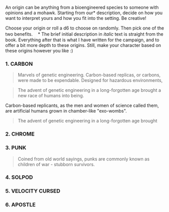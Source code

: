 An origin can be anything from a bioengineered species to someone with opinions and a mohawk. Starting from our* description, decide on how you want to interpret yours and how you fit into the setting. Be creative!

Choose your origin or roll a d6 to choose on randomly. Then pick one of the two benefits.
ㅤ* The brief initial description in *italic* text is straight from the book. Everything after that is what I have written for the campaign, and to offer a bit more depth to these origins. Still, make your character based on these origins however you like :)

### 1. CARBON
> Marvels of genetic engineering. Carbon-based replicas, or carbons, were made to be expendable. Designed for hazardous environments, 


> The advent of genetic engineering in a long-forgotten age brought a new race of humans into being. 
> 
 
 Carbon-based replicants, as the men and women of science called them, are artificial humans grown in chamber-like "exo-wombs". 



> The advent of genetic engineering in a long-forgotten age brought 


### 2. CHROME
>  





### 3. PUNK
> Coined from old world sayings, punks are commonly known as children of war - stubborn survivors. 



### 4. SOLPOD
> 



### 5. VELOCITY CURSED
> 



### 6. APOSTLE
> 